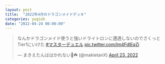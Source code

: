 ```yaml
---
layout: post
title:  "2022年4月のドラゴンメイドデッキ"
categories: yugioh
date: "2022-04-24 00:00:00"
---
```


<blockquote class="twitter-tweet tw-align-center"><p lang="ja" dir="ltr">なんかドラゴンメイド使うと強いドライトロンに遭遇しないのでさくっとTier1にいけた <a href="https://twitter.com/hashtag/%E3%83%9E%E3%82%B9%E3%82%BF%E3%83%BC%E3%83%87%E3%83%A5%E3%82%A8%E3%83%AB?src=hash&amp;ref_src=twsrc%5Etfw">#マスターデュエル</a> <a href="https://t.co/lm4FdlEqZi">pic.twitter.com/lm4FdlEqZi</a></p>&mdash; まきえたんははかれない🥦☘️ (@makietanX) <a href="https://twitter.com/makietanX/status/1517930982539595776?ref_src=twsrc%5Etfw">April 23, 2022</a></blockquote> <script async src="https://platform.twitter.com/widgets.js" charset="utf-8"></script>

